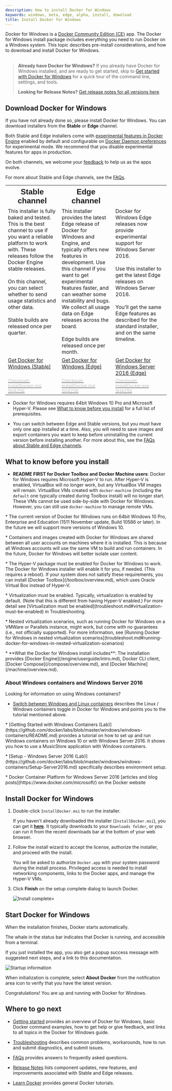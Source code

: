 ```yaml
---
description: How to install Docker for Windows
keywords: windows, beta, edge, alpha, install, download
title: Install Docker for Windows
---
```


Docker for Windows is a [Docker Community Edition
(CE)](https://www.docker.com/community-edition) app. The Docker for Windows
install package includes everything you need to run Docker on a Windows system.
This topic describes pre-install considerations, and how to download and install
Docker for Windows.<br><br>

> **Already have Docker for Windows?** If you already have Docker for
Windows installed, and are ready to get started, skip to
[Get started with Docker for Windows](index.md) for a quick tour of
the command line, settings, and tools.
>
>**Looking for Release Notes?** [Get release notes for all
versions here](release-notes.md).

## Download Docker for Windows

If you have not already done so, please install Docker for Windows. You can
download installers from the **Stable** or **Edge** channel.

Both Stable and Edge installers come with <a
href="https://github.com/docker/docker/blob/master/experimental/README.md">
experimental features in Docker Engine</a> enabled by default and configurable
on [Docker Daemon preferences](index.md#daemon-experimental-mode) for
experimental mode. We recommend that you disable experimental features for
apps in production.

On both channels, we welcome your
[feedback](index.md#giving-feedback-and-getting-help) to help us as the apps
evolve.

For more about Stable and Edge channels, see the
[FAQs](/docker-for-windows/faqs.md#questions-about-stable-and-edge-channels).

<table style="width:100%">
  <tr>
    <th style="font-size: x-large; font-family: arial">Stable channel</th>
    <th style="font-size: x-large; font-family: arial;">Edge channel</th>
    <th style="font-size: x-large; font-family: arial;"></th>
  </tr>
  <tr valign="top">
    <td width="33%">This installer is fully baked and tested. This is the
    best channel to use if you want a reliable platform to work with. These releases follow the Docker Engine stable releases.<br><br>
   On this channel, you can select whether to send usage
   statistics and other data. <br><br>Stable builds are released once per quarter.
    </td>
    <td width="33%">This installer provides the latest Edge release of
    Docker for Windows and Engine, and typically offers new features in development. Use this channel if you want to get experimental features faster, and can weather some instability and bugs. We collect all usage data on Edge releases across the board. <br><br>Edge builds are released once per month.
    </td>
    </td>
    <td width="33%">Docker for Windows Edge releases now provide experimental support for Windows Server 2016.<br><br>Use this installer to get the latest Edge releases on Windows Server 2016.<br><br>You'll get the same Edge features as described for the standard installer, and on the same timeline.
    </td>
  </tr>
  <tr valign="top">
  <td width="33%">
  <a class="button outline-btn" href="https://download.docker.com/win/stable/InstallDocker.msi">Get Docker for Windows (Stable)</a>
  </td>
  <td width="33%">
  <a class="button outline-btn" href="https://download.docker.com/win/edge/InstallDocker.msi">Get Docker for Windows (Edge)</a>
  </td>
  <td width="33%">
  <a class="button outline-btn" href="https://download.docker.com/win/edge/Docker%20for%20Windows%20Installer.exe">Get Docker for Windows Server 2016 (Edge)</a>
  </td>
  </tr>
  <tr valign="top">
  <td width="33%"><a href="https://download.docker.com/win/stable/InstallDocker.msi.sha256sum"><font color="#BDBDBD" size="-1">Checksum: InstallDocker.msi SHA256</font></a>
  </td>
  <td width="33%"><a href="https://download.docker.com/win/edge/InstallDocker.msi.sha256sum"><font color="#BDBDBD" size="-1">Checksum: InstallDocker.msi SHA256</font></a>
  </td>
  <td width="33%"><a href="https://download.docker.com/win/edge/Docker%20for%20Windows%20Installer.exe.sha256sum"><font color="#BDBDBD" size="-1">Checksum: InstallDocker.exe SHA256</font></a>
  </td>
  </tr>
</table>

* Docker for Windows requires 64bit Windows 10 Pro and Microsoft Hyper-V. Please see [What to know before you install](/docker-for-windows/#what-to-know-before-you-install) for a full list
of prerequisites.

* You can switch between Edge and Stable versions, but you must have only one
   app installed at a time. Also, you will need to save images and export
   containers you want to keep before uninstalling the current version before
   installing another. For more about this, see the [FAQs about Stable and Edge
   channels](/docker-for-windows/faqs.md#questions-about-stable-and-edge-channels).

##  What to know before you install

* **README FIRST for Docker Toolbox and Docker Machine users**: Docker for Windows requires Microsoft Hyper-V to run. After Hyper-V is enabled,
VirtualBox will no longer work, but any VirtualBox VM images will remain.
VirtualBox VMs created with `docker-machine` (including the `default` one
typically created during Toolbox install) will no longer start. These VMs cannot
be used side-by-side with Docker for Windows. However, you can still use
`docker-machine` to manage remote VMs.
<p />
* The current version of Docker for Windows runs on 64bit Windows 10 Pro, Enterprise and Education (1511 November update, Build 10586 or later). In the future we will support more versions of Windows 10.
<p />
* Containers and images created with Docker for Windows are shared between all user accounts on machines where it is installed. This is because all
Windows accounts will use the same VM to build and run containers. In the
future, Docker for Windows will better isolate user content.
<p />
* The Hyper-V package must be enabled for Docker for Windows to work. The Docker for Windows installer will enable it for you, if needed. (This requires a
reboot). If your system does not satisfy these requirements, you can install
[Docker Toolbox](/toolbox/overview.md), which uses Oracle Virtual Box instead of
Hyper-V.
<p />
* Virtualization must be enabled. Typically, virtualization is enabled by default. (Note that this is different from having Hyper-V enabled.) For more
detail see [Virtualization must be
enabled](troubleshoot.md#virtualization-must-be-enabled) in Troubleshooting.
<p />
* Nested virtualization scenarios, such as running Docker for Windows
on a VMWare or Parallels instance, might work, but come with no
guarantees (i.e., not officially supported). For more information, see
[Running Docker for Windows in nested virtualization scenarios](troubleshoot.md#running-docker-for-windows-in-nested-virtualization-scenarios)
<p />
* **What the Docker for Windows install includes**: The installation provides [Docker Engine](/engine/userguide/intro.md), Docker CLI client, [Docker Compose](/compose/overview.md), and [Docker Machine](/machine/overview.md).

### About Windows containers and Windows Server 2016

Looking for information on using Windows containers?

* [Switch between Windows and Linux containers](/docker-for-windows/index.md#switch-between-windows-and-linux-containers) describes the Linux / Windows containers toggle in Docker for Windows and points you to the tutorial mentioned above.
<p />
* [Getting Started with Windows Containers (Lab)](https://github.com/docker/labs/blob/master/windows/windows-containers/README.md)
provides a tutorial on how to set up and run Windows containers on Windows 10 or
with Windows Server 2016. It shows you how to use a MusicStore application with
Windows containers.
<p />
* [Setup - Windows Server 2016 (Lab)](https://github.com/docker/labs/blob/master/windows/windows-containers/Setup-Server2016.md) specifically describes environment setup.
<p />
* Docker Container Platform for Windows Server 2016 [articles and blog posts](https://www.docker.com/microsoft/) on the Docker website

## Install Docker for Windows

1. Double-click `InstallDocker.msi` to run the installer.

    If you haven't already downloaded the installer (`InstallDocker.msi`), you can get it [**here**](https://download.docker.com/win/stable/InstallDocker.msi). It typically downloads to your `Downloads folder`, or you can run it from the recent downloads bar at the bottom of your web browser.

2. Follow the install wizard to accept the license, authorize the installer, and proceed with the install.

    You will be asked to authorize `Docker.app` with your system password during the install process. Privileged access is needed to install networking components, links to the Docker apps, and manage the Hyper-V VMs.

3. Click **Finish** on the setup complete dialog to launch Docker.

    ![Install complete>](/docker-for-windows/images/installer-finishes.png)

## Start Docker for Windows

When the installation finishes, Docker starts automatically.

The whale in the status bar indicates that Docker is running, and accessible from a terminal.

If you just installed the app, you also get a popup success message with suggested next steps, and a link to this documentation.

![Startup information](/docker-for-windows/images/win-install-success-popup-cloud.png)

When initialization is complete, select **About Docker** from the notification area icon to verify that you have the latest version.

Congratulations! You are up and running with Docker for Windows.

## Where to go next

* [Getting started](index.md) provides an overview of Docker for Windows,
basic Docker command examples, how to get help or give feedback, and
links to all topics in the Docker for Windows guide.

* [Troubleshooting](troubleshoot.md) describes common problems,
workarounds, how to run and submit diagnostics, and submit issues.

* [FAQs](faqs.md) provides answers to frequently asked questions.

* [Release Notes](release-notes.md) lists component updates, new features, and improvements associated with Stable and Edge releases.

* [Learn Docker](/learn.md) provides general Docker tutorials.
